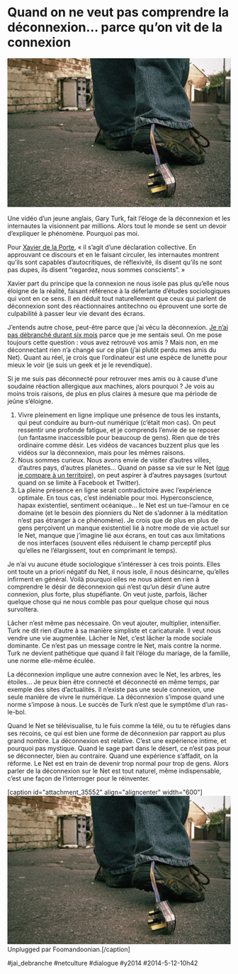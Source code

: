 # Quand on ne veut pas comprendre la déconnexion… parce qu’on vit de la connexion

![](_i/unplug.webp)

Une vidéo d’un jeune anglais, Gary Turk, fait l’éloge de la déconnexion et les internautes la visionnent par millions. Alors tout le monde se sent un devoir d’expliquer le phénomène. Pourquoi pas moi.

Pour [Xavier de la Porte](http://www.internetactu.net/2014/05/12/deconnexion-a-qui-nous-adressons-nous/), « il s’agit d’une déclaration collective. En approuvant ce discours et en le faisant circuler, les internautes montrent qu’ils sont capables d’autocritiques, de réflexivité, ils disent qu’ils ne sont pas dupes, ils disent “regardez, nous sommes conscients”. »

Xavier part du principe que la connexion ne nous isole pas plus qu’elle nous éloigne de la réalité, faisant référence à la déferlante d’études sociologiques qui vont en ce sens. Il en déduit tout naturellement que ceux qui parlent de déconnexion sont des réactionnaires antitechno ou éprouvent une sorte de culpabilité à passer leur vie devant des écrans.

J’entends autre chose, peut-être parce que j’ai vécu la déconnexion. [Je n’ai pas débranché durant six mois](../../page/jai-debranche) parce que je me sentais seul. On me pose toujours cette question : vous avez retrouvé vos amis ? Mais non, en me déconnectant rien n’a changé sur ce plan (j’ai plutôt perdu mes amis du Net). Quant au réel, je crois que l’ordinateur est une espèce de lunette pour mieux le voir (je suis un geek et je le revendique).

Si je me suis pas déconnecté pour retrouver mes amis ou à cause d’une soudaine réaction allergique aux machines, alors pourquoi ? Je vois au moins trois raisons, de plus en plus claires à mesure que ma période de jeûne s’éloigne.

1. Vivre pleinement en ligne implique une présence de tous les instants, qui peut conduire au burn-out numérique (c’était mon cas). On peut ressentir une profonde fatigue, et je comprends l’envie de se reposer (un fantasme inaccessible pour beaucoup de gens). Rien que de très ordinaire comme désir. Les vidéos de vacances buzzent plus que les vidéos sur la déconnexion, mais pour les mêmes raisons.
2. Nous sommes curieux. Nous avons envie de visiter d’autres villes, d’autres pays, d’autres planètes… Quand on passe sa vie sur le Net ([que je compare à un territoire](#territoire)), on peut aspirer à d’autres paysages (surtout quand on se limite à Facebook et Twitter).
3. La pleine présence en ligne serait contradictoire avec l’expérience optimale. En tous cas, c’est indéniable pour moi. Hyperconscience, hapax existentiel, sentiment océanique… le Net est un tue-l’amour en ce domaine (et le besoin des pionniers du Net de s’adonner à la méditation n’est pas étranger à ce phénomène). Je crois que de plus en plus de gens perçoivent un manque existentiel lié à notre mode de vie actuel sur le Net, manque que j’imagine lié aux écrans, en tout cas aux limitations de nos interfaces (souvent elles réduisent le champ perceptif plus qu’elles ne l’élargissent, tout en comprimant le temps).

Je n’ai vu aucune étude sociologique s’intéresser à ces trois points. Elles ont toute un a priori négatif du Net, il nous isole, il nous désincarne, qu’elles infirment en général. Voilà pourquoi elles ne nous aident en rien à comprendre le désir de déconnexion qui n’est qu’un désir d’une autre connexion, plus forte, plus stupéfiante. On veut juste, parfois, lâcher quelque chose qui ne nous comble pas pour quelque chose qui nous survoltera.

Lâcher n’est même pas nécessaire. On veut ajouter, multiplier, intensifier. Turk ne dit rien d’autre à sa manière simpliste et caricaturale. Il veut nous vendre une vie augmentée. Lâcher le Net, c’est lâcher la mode sociale dominante. Ce n’est pas un message contre le Net, mais contre la norme. Turk ne devient pathétique que quand il fait l’éloge du mariage, de la famille, une norme elle-même éculée.

La déconnexion implique une autre connexion avec le Net, les arbres, les étoiles… Je peux bien être connecté et déconnecté en même temps, par exemple des sites d’actualités. Il n’existe pas une seule connexion, une seule manière de vivre le numérique. La déconnexion s’impose quand une norme s’impose à nous. Le succès de Turk n’est que le symptôme d’un ras-le-bol.

Quand le Net se télévisualise, tu le fuis comme la télé, ou tu te réfugies dans ses recoins, ce qui est bien une forme de déconnexion par rapport au plus grand nombre. La déconnexion est relative. C’est une expérience intime, et pourquoi pas mystique. Quand le sage part dans le désert, ce n’est pas pour se déconnecter, bien au contraire. Quand une expérience s’affadit, on la réforme. Le Net est en train de devenir trop normal pour trop de gens. Alors parler de la déconnexion sur le Net est tout naturel, même indispensable, c’est une façon de l’interroger pour le réinventer.

[caption id="attachment\_35552" align="aligncenter" width="600"][![Unplugged par Foomandoonian.](_i/unplug.webp)](https://www.flickr.com/photos/sockrotation/3979922936/) Unplugged par Foomandoonian.[/caption]



#jai_debranche #netculture #dialogue #y2014 #2014-5-12-10h42
